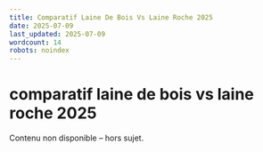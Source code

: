```yaml
---
title: Comparatif Laine De Bois Vs Laine Roche 2025
date: 2025-07-09
last_updated: 2025-07-09
wordcount: 14
robots: noindex
---
```


# comparatif laine de bois vs laine roche 2025

Contenu non disponible – hors sujet.